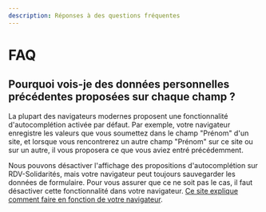 ```yaml
---
description: Réponses à des questions fréquentes
---
```


# FAQ

## Pourquoi vois-je des données personnelles précédentes proposées sur chaque champ ?

La plupart des navigateurs modernes proposent une fonctionnalité d'autocomplétion activée par défaut. Par exemple, votre navigateur enregistre les valeurs que vous soumettez dans le champ "Prénom" d'un site, et lorsque vous rencontrerez un autre champ "Prénom" sur ce site ou sur un autre, il vous proposera ce que vous aviez entré précédemment.

Nous pouvons désactiver l'affichage des propositions d'autocomplétion sur RDV-Solidarités, mais votre navigateur peut toujours sauvegarder les données de formulaire. Pour vous assurer que ce ne soit pas le cas, il faut désactiver cette fonctionnalité dans votre navigateur. [Ce site explique comment faire en fonction de votre navigateur](https://fr.joecomp.com/why-should-you-disable-browser-autofill). 

